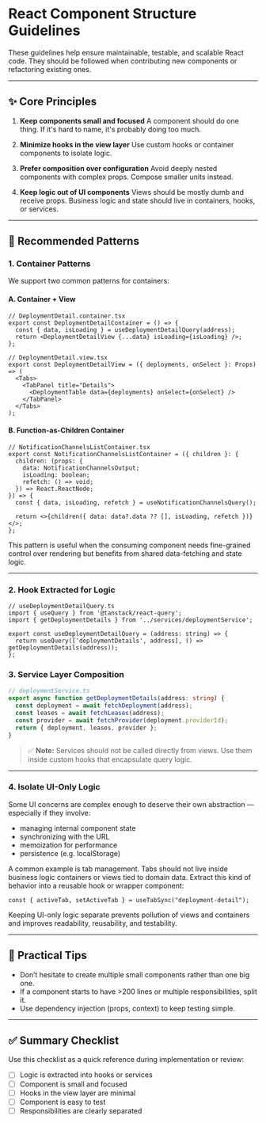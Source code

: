 # React Component Structure Guidelines

These guidelines help ensure maintainable, testable, and scalable React code.
They should be followed when contributing new components or refactoring existing ones.

---

## ✨ Core Principles

1. **Keep components small and focused**
   A component should do one thing. If it's hard to name, it's probably doing too much.

2. **Minimize hooks in the view layer**
   Use custom hooks or container components to isolate logic.

3. **Prefer composition over configuration**
   Avoid deeply nested components with complex props. Compose smaller units instead.

4. **Keep logic out of UI components**
   Views should be mostly dumb and receive props. Business logic and state should live in containers, hooks, or services.

---

## 🔹 Recommended Patterns

### 1. **Container Patterns**

We support two common patterns for containers:

#### A. Container + View

```tsx
// DeploymentDetail.container.tsx
export const DeploymentDetailContainer = () => {
  const { data, isLoading } = useDeploymentDetailQuery(address);
  return <DeploymentDetailView {...data} isLoading={isLoading} />;
};

// DeploymentDetail.view.tsx
export const DeploymentDetailView = ({ deployments, onSelect }: Props) => (
  <Tabs>
    <TabPanel title="Details">
      <DeploymentTable data={deployments} onSelect={onSelect} />
    </TabPanel>
  </Tabs>
);
```

#### B. Function-as-Children Container

```tsx
// NotificationChannelsListContainer.tsx
export const NotificationChannelsListContainer = ({ children }: {
  children: (props: {
    data: NotificationChannelsOutput;
    isLoading: boolean;
    refetch: () => void;
  }) => React.ReactNode;
}) => {
  const { data, isLoading, refetch } = useNotificationChannelsQuery();

  return <>{children({ data: data?.data ?? [], isLoading, refetch })}</>;
};
```

This pattern is useful when the consuming component needs fine-grained control over rendering but benefits from shared data-fetching and state logic.

---

### 2. **Hook Extracted for Logic**

```tsx
// useDeploymentDetailQuery.ts
import { useQuery } from '@tanstack/react-query';
import { getDeploymentDetails } from '../services/deploymentService';

export const useDeploymentDetailQuery = (address: string) => {
  return useQuery(['deploymentDetails', address], () => getDeploymentDetails(address));
};
```

### 3. **Service Layer Composition**

```ts
// deploymentService.ts
export async function getDeploymentDetails(address: string) {
  const deployment = await fetchDeployment(address);
  const leases = await fetchLeases(address);
  const provider = await fetchProvider(deployment.providerId);
  return { deployment, leases, provider };
}
```

> ✅ **Note:** Services should not be called directly from views. Use them inside custom hooks that encapsulate query logic.

---

### 4. **Isolate UI-Only Logic**

Some UI concerns are complex enough to deserve their own abstraction — especially if they involve:

* managing internal component state
* synchronizing with the URL
* memoization for performance
* persistence (e.g. localStorage)

A common example is tab management. Tabs should not live inside business logic containers or views tied to domain data. Extract this kind of behavior into a reusable hook or wrapper component:

```tsx
const { activeTab, setActiveTab } = useTabSync("deployment-detail");
```

Keeping UI-only logic separate prevents pollution of views and containers and improves readability, reusability, and testability.

---

## 🔧 Practical Tips

* Don’t hesitate to create multiple small components rather than one big one.
* If a component starts to have >200 lines or multiple responsibilities, split it.
* Use dependency injection (props, context) to keep testing simple.

---

## ✅ Summary Checklist

Use this checklist as a quick reference during implementation or review:

* [ ] Logic is extracted into hooks or services
* [ ] Component is small and focused
* [ ] Hooks in the view layer are minimal
* [ ] Component is easy to test
* [ ] Responsibilities are clearly separated
